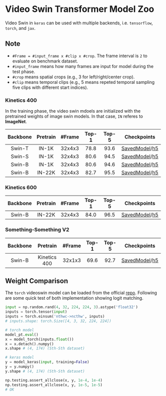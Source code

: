 
# Video Swin Transformer Model Zoo

Video Swin in `keras` can be used with multiple backends, i.e. `tensorflow`, `torch`, and `jax`.

## Note

- `#Frame = #input_frame x #clip x #crop`. The frame interval is `2` to evaluate on benchmark dataset. 
- `#input_frame` means how many frames are input for model during the test phase.
- `#crop` means spatial crops (e.g., 3 for left/right/center crop).
- `#clip` means temporal clips (e.g., 5 means repeted temporal sampling five clips with different start indices).

### Kinetics 400

In the training phase, the video swin mdoels are initialized with the pretrained weights of image swin models. In that case, `IN` referes to **ImageNet**.

| Backbone |  Pretrain  | #Frame | Top-1 | Top-5 | Checkpoints |
| :---: | :---: | :---: | :---: | :---: | :---: | 
|  Swin-T  | IN-1K  | 32x4x3 | 78.8  |  93.6  |   [SavedModel](https://github.com/innat/VideoSwin/releases/download/v1.1/TFVideoSwinT_K400_IN1K_P244_W877_32x224.zip)/[h5](https://github.com/innat/VideoSwin/releases/download/v1.0/TFVideoSwinT_K400_IN1K_P244_W877_32x224.h5)  | 
|  Swin-S  | IN-1K  | 32x4x3 | 80.6  |  94.5  |   [SavedModel](https://github.com/innat/VideoSwin/releases/download/v1.1/TFVideoSwinS_K400_IN1K_P244_W877_32x224.zip)/[h5](https://github.com/innat/VideoSwin/releases/download/v1.0/TFVideoSwinS_K400_IN1K_P244_W877_32x224.h5)  |
|  Swin-B  | IN-1K  | 32x4x3 | 80.6  |  94.6  |   [SavedModel](https://github.com/innat/VideoSwin/releases/download/v1.1/TFVideoSwinB_K400_IN1K_P244_W877_32x224.zip)/[h5](https://github.com/innat/VideoSwin/releases/download/v1.0/TFVideoSwinB_K400_IN1K_P244_W877_32x224.h5)  | 
|  Swin-B  | IN-22K | 32x4x3 | 82.7  |  95.5  |   [SavedModel](https://github.com/innat/VideoSwin/releases/download/v1.1/TFVideoSwinB_K400_IN22K_P244_W877_32x224.zip)/[h5](https://github.com/innat/VideoSwin/releases/download/v1.0/TFVideoSwinB_K400_IN22K_P244_W877_32x224.h5)   | 

### Kinetics 600

| Backbone |  Pretrain  | #Frame | Top-1 | Top-5 | Checkpoints |
| :---: | :---: | :---: | :---: | :---: | :---: | 
|  Swin-B  | IN-22K | 32x4x3 | 84.0  |  96.5  |   [SavedModel](https://github.com/innat/VideoSwin/releases/download/v1.1/TFVideoSwinB_K600_IN22K_P244_W877_32x224.zip)/[h5](https://github.com/innat/VideoSwin/releases/download/v1.0/TFVideoSwinB_K600_IN22K_P244_W877_32x224.h5)  | 

### Something-Something V2

| Backbone |  Pretrain  | #Frame | Top-1 | Top-5 | Checkpoints |
| :---: | :---: | :---: | :---: | :---: | :---: | 
|  Swin-B  | Kinetics 400 | 32x1x3 | 69.6  |  92.7  |  [SavedModel](https://github.com/innat/VideoSwin/releases/download/v1.1/TFVideoSwinB_SSV2_K400_P244_W1677_32x224.zip)/[h5](https://github.com/innat/VideoSwin/releases/download/v1.0/TFVideoSwinB_SSV2_K400_P244_W1677_32x224.h5)  | 


## Weight Comparison

The `torch` videoswin model can be loaded from the official [repo](https://github.com/SwinTransformer/Video-Swin-Transformer). Following are some quick test of both implementation showing logit matching.

```python
input = np.random.rand(4, 32, 224, 224, 3).astype('float32')
inputs = torch.tensor(input)
inputs = torch.einsum('nthwc->ncthw', inputs)
# inputs.shape: torch.Size([4, 3, 32, 224, 224])

# torch model
model_pt.eval()
x = model_torch(inputs.float())
x = x.detach().numpy()
x.shape # (4, 174) (Sth-Sth dataset)

# keras model
y = model_keras(input, training=False)
y = y.numpy()
y.shape # (4, 174) (Sth-Sth dataset)

np.testing.assert_allclose(x, y, 1e-4, 1e-4)
np.testing.assert_allclose(x, y, 1e-5, 1e-5)
# OK
```
